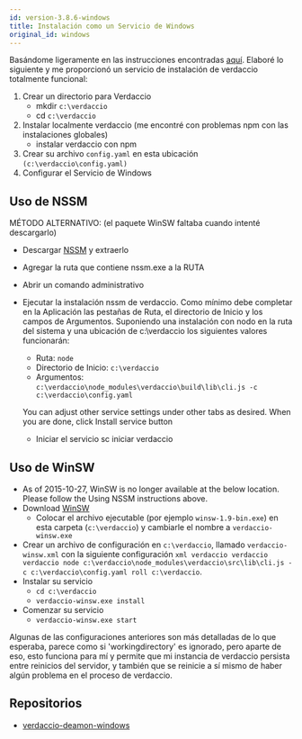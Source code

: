 ```yaml
---
id: version-3.8.6-windows
title: Instalación como un Servicio de Windows
original_id: windows
---
```


Basándome ligeramente en las instrucciones encontradas [aquí](http://asysadmin.tumblr.com/post/32941224574/running-nginx-on-windows-as-a-service). Elaboré lo siguiente y me proporcionó un servicio de instalación de verdaccio totalmente funcional:

1. Crear un directorio para Verdaccio 
    * mkdir `c:\verdaccio`
    * cd `c:\verdaccio`
2. Instalar localmente verdaccio (me encontré con problemas npm con las instalaciones globales) 
    * instalar verdaccio con npm
3. Crear su archivo `config.yaml` en esta ubicación `(c:\verdaccio\config.yaml)`
4. Configurar el Servicio de Windows

## Uso de NSSM

MÉTODO ALTERNATIVO: (el paquete WinSW faltaba cuando intenté descargarlo)

* Descargar [NSSM](https://www.nssm.cc/download/) y extraerlo

* Agregar la ruta que contiene nssm.exe a la RUTA

* Abrir un comando administrativo

* Ejecutar la instalación nssm de verdaccio. Como mínimo debe completar en la Aplicación las pestañas de Ruta, el directorio de Inicio y los campos de Argumentos. Suponiendo una instalación con nodo en la ruta del sistema y una ubicación de c:\verdaccio los siguientes valores funcionarán:
    
    * Ruta: `node`
    * Directorio de Inicio: `c:\verdaccio`
    * Argumentos: `c:\verdaccio\node_modules\verdaccio\build\lib\cli.js -c c:\verdaccio\config.yaml`
    
    You can adjust other service settings under other tabs as desired. When you are done, click Install service button
    
    * Iniciar el servicio sc iniciar verdaccio

## Uso de WinSW

* As of 2015-10-27, WinSW is no longer available at the below location. Please follow the Using NSSM instructions above.
* Download [WinSW](http://repo.jenkins-ci.org/releases/com/sun/winsw/winsw/) 
    * Colocar el archivo ejecutable (por ejemplo `winsw-1.9-bin.exe`) en esta carpeta (`c:\verdaccio`) y cambiarle el nombre a `verdaccio-winsw.exe`
* Crear un archivo de configuración en `c:\verdaccio`, llamado `verdaccio-winsw.xml` con la siguiente configuración `xml verdaccio verdaccio verdaccio node c:\verdaccio\node_modules\verdaccio\src\lib\cli.js -c c:\verdaccio\config.yaml roll c:\verdaccio`.
* Instalar su servicio 
    * `cd c:\verdaccio`
    * `verdaccio-winsw.exe install`
* Comenzar su servicio 
    * `verdaccio-winsw.exe start`

Algunas de las configuraciones anteriores son más detalladas de lo que esperaba, parece como si 'workingdirectory' es ignorado, pero aparte de eso, esto funciona para mí y permite que mi instancia de verdaccio persista entre reinicios del servidor, y también que se reinicie a sí mismo de haber algún problema en el proceso de verdaccio.

## Repositorios

* [verdaccio-deamon-windows](https://github.com/davidenke/verdaccio-deamon-windows)